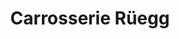 ---
title: "Carrosserie Rüegg"
url: /bilten/carrosserie-rueegg-grabenstrasse/
shop: Autowerkstatt
---